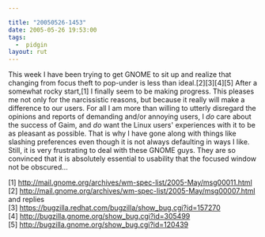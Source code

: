 ```yaml
---

title: "20050526-1453"
date: 2005-05-26 19:53:00
tags:
  -  pidgin
layout: rut
---
```


<p>This week I have been trying to get GNOME to sit up and
realize that changing from focus theft to pop-under is less than
ideal.[2][3][4][5] After a somewhat rocky start,[1] I finally seem
to be making progress.  This pleases me not only for the narcissistic
reasons, but because it really will make a difference to our users.
For all I am more than willing to utterly disregard the opinions
and reports of demanding and/or annoying users, I <em>do</em> care
about the success of Gaim, and <em>do</em> want the Linux users'
experiences with it to be as pleasant as possible.  That is why I
have gone along with things like slashing preferences even though
it is not always defaulting in ways I like.  Still, it is very
frustrating to deal with these GNOME guys.  They are so convinced
that it is absolutely essential to usability that the focused window
not be obscured&#x2026;</p>

[1]
http://mail.gnome.org/archives/wm-spec-list/2005-May/msg00011.html <br  />
[2]
http://mail.gnome.org/archives/wm-spec-list/2005-May/msg00007.html
and replies <br  /> [3]
https://bugzilla.redhat.com/bugzilla/show_bug.cgi?id=157270 <br  />
[4] http://bugzilla.gnome.org/show_bug.cgi?id=305499 <br  /> [5]
http://bugzilla.gnome.org/show_bug.cgi?id=120439

